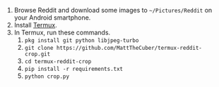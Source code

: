 1. Browse Reddit and download some images to `~/Pictures/Reddit` on your Android smartphone.
2. Install [Termux](https://termux.dev/en/).
3. In Termux, run these commands.
   1. `pkg install git python libjpeg-turbo`
   2. `git clone https://github.com/MattTheCuber/termux-reddit-crop.git`
   3. `cd termux-reddit-crop`
   4. `pip install -r requirements.txt`
   5. `python crop.py`
